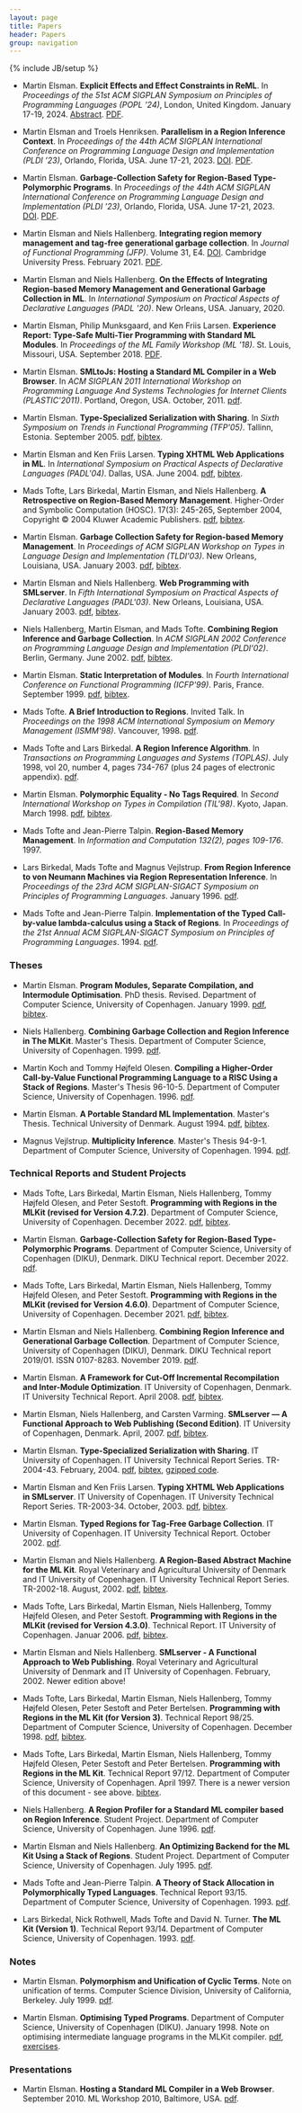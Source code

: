 ```yaml
---
layout: page
title: Papers
header: Papers
group: navigation
---
```

{% include JB/setup %}

* Martin Elsman. __Explicit Effects and Effect Constraints in ReML__. In _Proceedings of the 51st ACM SIGPLAN Symposium on Principles of Programming Languages (POPL '24)_, London, United Kingdom. January 17-19, 2024. [Abstract](https://popl24.sigplan.org/details/POPL-2024-popl-research-papers/81/Explicit-Effects-and-Effect-Constraints-in-ReML). [PDF](pdf/popl24-final.pdf).

* Martin Elsman and Troels Henriksen. __Parallelism in a Region Inference Context__. In _Proceedings of the 44th ACM SIGPLAN International Conference on Programming Language Design and Implementation (PLDI ’23)_, Orlando, Florida, USA. June 17-21, 2023. [DOI](https://doi.org/10.1145/3591256). [PDF](/pdf/parreg-pldi23.pdf).

* Martin Elsman. __Garbage-Collection Safety for Region-Based Type-Polymorphic Programs__. In _Proceedings of the 44th ACM SIGPLAN International Conference on Programming Language Design and Implementation (PLDI ’23)_, Orlando, Florida, USA. June 17-21, 2023. [DOI](https://doi.org/10.1145/3591229). [PDF](/pdf/gcsafe-pldi23.pdf).

* Martin Elsman and Niels Hallenberg. __Integrating region memory management and tag-free generational garbage collection__. In _Journal of Functional Programming (JFP)_. Volume 31, E4. [DOI](http://dx.doi.org/10.1017/S0956796821000010). Cambridge University Press. February 2021. [PDF](/pdf/jfp2021.pdf).

* Martin Elsman and Niels Hallenberg. __On the Effects of Integrating Region-based Memory Management and Generational Garbage Collection in ML__. In
_International Symposium on Practical Aspects of Declarative Languages
(PADL '20)_. New Orleans, USA. January, 2020.

* Martin Elsman, Philip Munksgaard, and Ken Friis Larsen. __Experience Report: Type-Safe Multi-Tier Programming with Standard ML Modules__. In _Proceedings of the ML Family Workshop (ML '18)_. St. Louis, Missouri, USA. September 2018. [PDF](/pdf/final-ml18.pdf).

* Martin Elsman. __SMLtoJs: Hosting a Standard ML Compiler in a Web
Browser__. In _ACM SIGPLAN 2011 International Workshop on Programming
Language And Systems Technologies for Internet Clients
(PLASTIC'2011)_. Portland, Oregon, USA. October, 2011. [pdf]({{BASE_PATH}}/pdf/smltojs-final.pdf).

* Martin Elsman. __Type-Specialized Serialization with Sharing__. In _Sixth
Symposium on Trends in Functional Programming (TFP'05)_. Tallinn,
Estonia. September 2005. [pdf]({{BASE_PATH}}/pdf/TFP05final_mael.pdf), [bibtex]({{BASE_PATH}}/pdf/TFP05final_mael.bibtex.txt).

* Martin Elsman and Ken Friis Larsen. __Typing XHTML Web Applications in
ML__. In _International Symposium on Practical Aspects of Declarative
Languages (PADL'04)_. Dallas, USA. June 2004. [pdf]({{BASE_PATH}}/pdf/padl2004.pdf), [bibtex]({{BASE_PATH}}/pdf/padl2004.bibtex.txt).

* Mads Tofte, Lars Birkedal, Martin Elsman, and Niels Hallenberg. __A
Retrospective on Region-Based Memory Management__. Higher-Order and
Symbolic Computation (HOSC). 17(3): 245-265, September 2004, Copyright © 2004
Kluwer Academic Publishers. [pdf]({{BASE_PATH}}/pdf/retro.pdf), [bibtex]({{BASE_PATH}}/pdf/retro.bibtex.txt).

* Martin Elsman. __Garbage Collection Safety for Region-based Memory
Management__. In _Proceedings of ACM SIGPLAN Workshop on Types in
Language Design and Implementation (TLDI'03)_. New Orleans, Louisiana,
USA. January 2003. [pdf]({{BASE_PATH}}/pdf/tldi03.pdf), [bibtex]({{BASE_PATH}}/pdf/tldi03.bibtex.txt).

* Martin Elsman and Niels Hallenberg. __Web Programming with SMLserver__. In
_Fifth International Symposium on Practical Aspects of Declarative
Languages (PADL'03)_. New Orleans, Louisiana, USA. January 2003. [pdf]({{BASE_PATH}}/pdf/padl2003.pdf),
[bibtex]({{BASE_PATH}}/pdf/padl2003.bibtex.txt).

* Niels Hallenberg, Martin Elsman, and Mads Tofte. __Combining Region
Inference and Garbage Collection__. In _ACM SIGPLAN 2002 Conference on
Programming Language Design and Implementation (PLDI'02)_. Berlin,
Germany. June 2002. [pdf]({{BASE_PATH}}/pdf/pldi2002.pdf), [bibtex]({{BASE_PATH}}/pdf/pldi2002.bibtex.txt).

* Martin Elsman. __Static Interpretation of Modules__. In _Fourth
International Conference on Functional Programming (ICFP'99)_. Paris,
France. September 1999. [pdf]({{BASE_PATH}}/pdf/icfp99.pdf), [bibtex]({{BASE_PATH}}/pdf/icfp99.bibtex.txt).

* Mads Tofte. __A Brief Introduction to Regions__. Invited
Talk. In _Proceedings on the 1998 ACM International Symposium on Memory
Management (ISMM'98)_. Vancouver, 1998. [pdf]({{BASE_PATH}}/pdf/ismm98.pdf).

* Mads Tofte and Lars Birkedal. __A Region Inference
Algorithm__. In _Transactions on Programming Languages and Systems (TOPLAS)_.
July 1998, vol 20, number 4, pages 734-767 (plus 24 pages of
electronic appendix). [pdf]({{BASE_PATH}}/pdf/toplas98.pdf).

* Martin Elsman. __Polymorphic Equality - No Tags Required__. In _Second
International Workshop on Types in Compilation (TIL'98)_. Kyoto,
Japan. March 1998. [pdf]({{BASE_PATH}}/pdf/equality.pdf), [bibtex]({{BASE_PATH}}/pdf/equality.bibtex.txt).

* Mads Tofte and Jean-Pierre Talpin. __Region-Based Memory
Management__. In _Information and Computation 132(2), pages 109-176_. 1997.

* Lars Birkedal, Mads Tofte and Magnus Vejlstrup. __From Region
Inference to von Neumann Machines via Region Representation
Inference__. In _Proceedings of the 23rd ACM SIGPLAN-SIGACT Symposium
on Principles of Programming Languages_. January 1996. [pdf]({{BASE_PATH}}/pdf/popl96.pdf).

* Mads Tofte and Jean-Pierre Talpin. __Implementation of the Typed
Call-by-value lambda-calculus using a Stack of Regions__. In
_Proceedings of the 21st Annual ACM SIGPLAN-SIGACT Symposium on
Principles of Programming Languages_. 1994. [pdf]({{BASE_PATH}}/pdf/popl94.pdf).

### Theses

* Martin Elsman. __Program Modules, Separate Compilation, and Intermodule
Optimisation__. PhD thesis. Revised. Department of Computer Science,
University of Copenhagen. January 1999. [pdf]({{BASE_PATH}}/pdf/phd.pdf), [bibtex]({{BASE_PATH}}/pdf/phd.bibtex.txt).

* Niels Hallenberg. __Combining Garbage Collection and Region Inference
in The MLKit__. Master's Thesis. Department of Computer Science,
University of Copenhagen. 1999. [pdf]({{BASE_PATH}}/pdf/nhthesis.pdf).

* Martin Koch and Tommy Højfeld Olesen. __Compiling a Higher-Order
Call-by-Value Functional Programming Language to a RISC Using a Stack
of Regions__. Master's Thesis 96-10-5. Department of Computer Science,
University of Copenhagen. 1996. [pdf]({{BASE_PATH}}/pdf/kothesis.pdf).

* Martin Elsman. __A Portable Standard ML Implementation__. Master's
Thesis. Technical University of Denmark. August 1994. [pdf]({{BASE_PATH}}/pdf/masters.pdf), [bibtex]({{BASE_PATH}}/pdf/masters.bibtex.txt).

* Magnus Vejlstrup. __Multiplicity Inference__. Master's Thesis 94-9-1. Department of Computer Science, University of
Copenhagen. 1994. [pdf]({{BASE_PATH}}/pdf/magnus.pdf).

### Technical Reports and Student Projects

* Mads Tofte, Lars Birkedal, Martin Elsman, Niels Hallenberg, Tommy
Højfeld Olesen, and Peter Sestoft. __Programming with Regions in the
MLKit (revised for Version 4.7.2)__. Department of Computer Science, University of Copenhagen. December 2022. [pdf](/pdf/mlkit-4.7.2.pdf), [bibtex](/pdf/mlkit-4.7.2-bibtex.txt).

* Martin Elsman. __Garbage-Collection Safety for Region-Based Type-Polymorphic Programs__. Department of Computer Science, University of Copenhagen (DIKU), Denmark. DIKU Technical report. December 2022. [pdf](/pdf/gcsafety-revisited-tr-2022.pdf).

* Mads Tofte, Lars Birkedal, Martin Elsman, Niels Hallenberg, Tommy
Højfeld Olesen, and Peter Sestoft. __Programming with Regions in the
MLKit (revised for Version 4.6.0)__. Department of Computer Science, University of Copenhagen. December 2021. [pdf](/pdf/mlkit-4.6.0.pdf), [bibtex](/pdf/mlkit-4.6.0-bibtex.txt).

* Martin Elsman and Niels Hallenberg. __Combining Region Inference and Generational Garbage Collection__. Department of Computer Science, University of Copenhagen (DIKU), Denmark. DIKU Technical report 2019/01. ISSN 0107-8283. November 2019. [pdf](/pdf/gengc-techreport.pdf).

* Martin Elsman. __A Framework for Cut-Off Incremental Recompilation and
Inter-Module Optimization__. IT University of Copenhagen, Denmark. IT
University Technical Report. April 2008. [pdf]({{BASE_PATH}}/pdf/sepcomp_tr.pdf), [bibtex]({{BASE_PATH}}/pdf/sepcomp_tr.bibtex.txt).

* Martin Elsman, Niels Hallenberg, and Carsten Varming. __SMLserver — A
Functional Approach to Web Publishing (Second Edition)__. IT University
of Copenhagen, Denmark. April, 2007. [pdf]({{BASE_PATH}}/pdf/smlserver-book-20070410.pdf), [bibtex]({{BASE_PATH}}/pdf/smlserver-book-20070410.bibtex.txt).

* Martin Elsman. __Type-Specialized Serialization with Sharing__. IT
University of Copenhagen. IT University Technical Report
Series. TR-2004-43. February, 2004. [pdf]({{BASE_PATH}}/pdf/ITU-TR-2004-43.pdf), [bibtex]({{BASE_PATH}}/pdf/ITU-TR-2004-43.bibtex.txt), [gzipped code]({{BASE_PATH}}/pdf/pickle-2005-04-15.tgz).

* Martin Elsman and Ken Friis Larsen. __Typing XHTML Web Applications in
SMLserver__. IT University of Copenhagen. IT University Technical Report
Series. TR-2003-34. October, 2003. [pdf]({{BASE_PATH}}/pdf/elsman_larsen-tr-2003-34.pdf), [bibtex]({{BASE_PATH}}/pdf/elsman_larsen-tr-2003-34.bibtex.txt).

* Martin Elsman. __Typed Regions for Tag-Free Garbage Collection__. IT
University of Copenhagen. IT University Technical Report. October 2002. [pdf]({{BASE_PATH}}/pdf/tagfreegc.pdf).

* Martin Elsman and Niels Hallenberg. __A Region-Based Abstract Machine
for the ML Kit__. Royal Veterinary and Agricultural University of
Denmark and IT University of Copenhagen. IT University Technical
Report Series. TR-2002-18. August, 2002. [pdf]({{BASE_PATH}}/pdf/kam.pdf), [bibtex]({{BASE_PATH}}/pdf/kam.bibtex.txt).

* Mads Tofte, Lars Birkedal, Martin Elsman, Niels Hallenberg, Tommy
Højfeld Olesen, and Peter Sestoft. __Programming with Regions in the
MLKit (revised for Version 4.3.0)__. Technical Report. IT University of
Copenhagen. Januar 2006. [pdf]({{BASE_PATH}}/pdf/mlkit-4.3.0.pdf), [bibtex]({{BASE_PATH}}/pdf/mlkit-4.3.0-bibtex.txt).

* Martin Elsman and Niels Hallenberg. __SMLserver - A Functional Approach
to Web Publishing__. Royal Veterinary and Agricultural University of
Denmark and IT University of Copenhagen. February, 2002. Newer edition above!

* Mads Tofte, Lars Birkedal, Martin Elsman, Niels Hallenberg, Tommy
Højfeld Olesen, Peter Sestoft and Peter Bertelsen. __Programming with
Regions in the ML Kit (for Version 3)__. Technical Report 98/25.
Department of Computer Science, University of
Copenhagen. December 1998. [pdf]({{BASE_PATH}}/pdf/mlkit3.pdf), [bibtex]({{BASE_PATH}}/pdf/mlkit3.bibtex.txt).

* Mads Tofte, Lars Birkedal, Martin Elsman, Niels Hallenberg, Tommy
Højfeld Olesen, Peter Sestoft and Peter Bertelsen. __Programming with
Regions in the ML Kit__. Technical Report 97/12. Department of Computer
Science, University of Copenhagen. April 1997. There is a newer
version of this document - see above. [bibtex]({{BASE_PATH}}/pdf/mlkit2.bibtex.txt).

* Niels Hallenberg. __A Region Profiler for a Standard ML compiler based
on Region Inference__. Student Project. Department of Computer Science,
University of Copenhagen. June 1996. [pdf]({{BASE_PATH}}/pdf/profiling.pdf).

* Martin Elsman and Niels Hallenberg. __An Optimizing Backend for the ML
Kit Using a Stack of Regions__. Student Project. Department of Computer
Science, University of Copenhagen. July 1995. [pdf]({{BASE_PATH}}/pdf/backend.pdf).

* Mads Tofte and Jean-Pierre Talpin. __A Theory of Stack Allocation in
Polymorphically Typed Languages__. Technical Report 93/15. Department
of Computer Science, University of Copenhagen. 1993. [pdf]({{BASE_PATH}}/pdf/93-15.pdf).

* Lars Birkedal, Nick Rothwell, Mads Tofte and David N. Turner. __The ML
Kit (Version 1)__. Technical Report 93/14. Department of Computer
Science, University of Copenhagen. 1993. [pdf]({{BASE_PATH}}/pdf/kit.pdf).


### Notes

* Martin Elsman. __Polymorphism and Unification of Cyclic Terms__. Note on
unification of terms. Computer Science Division, University of
California, Berkeley. July 1999. [pdf]({{BASE_PATH}}/pdf/termunify.pdf).

* Martin Elsman. __Optimising Typed Programs__. Department of Computer
Science, University of Copenhagen (DIKU). January 1998. Note on
optimising intermediate language programs in the MLKit compiler. [pdf]({{BASE_PATH}}/pdf/optimiser.pdf),
[exercises]({{BASE_PATH}}/pdf/optimiser_exercises.pdf).

### Presentations

* Martin Elsman. __Hosting a Standard ML Compiler in a Web
Browser__. September 2010. ML Workshop 2010, Baltimore, USA. [pdf]({{BASE_PATH}}/pdf/mlwork2010.pdf).
